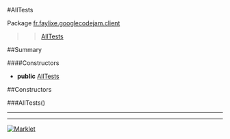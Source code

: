 #AllTests

Package [fr.faylixe.googlecodejam.client](README.md)<br>
>  > [AllTests](AllTests.md)



##Summary

####Constructors

* **public** [AllTests](#alltests)


##Constructors

###AllTests()



---
---
[![Marklet](https://img.shields.io/badge/Generated%20by-Marklet-green.svg)](https://github.com/Faylixe/marklet)